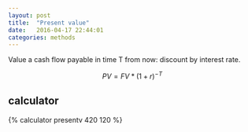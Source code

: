 ```yaml
---
layout: post
title:  "Present value"
date:   2016-04-17 22:44:01
categories: methods
---
```


Value a cash flow payable in time T from now: discount by interest rate.

$$ PV = FV * (1+r)^{-T} $$

## calculator

{% calculator presentv 420 120 %}

